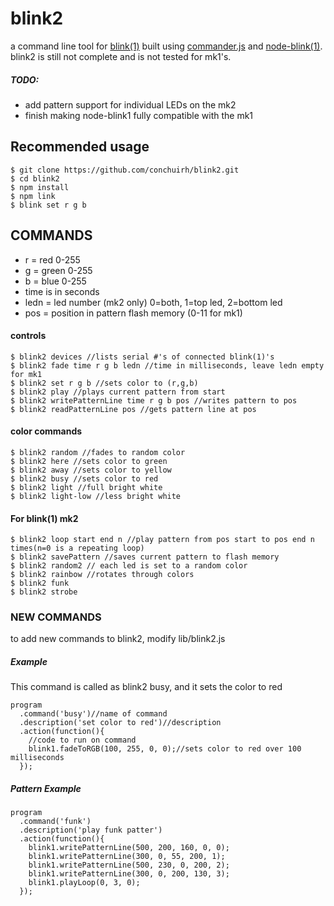 # blink2
a command line tool for [blink(1)](http://thingm.com/products/blink-1.html)
built using [commander.js](http://visionmedia.github.io/commander.js/)
and [node-blink(1)](https://github.com/sandeepmistry/node-blink1).
blink2 is still not complete and is not tested for mk1's.

##### TODO:
*  add pattern support for individual LEDs on the mk2
*  finish making node-blink1 fully compatible with the mk1

## Recommended usage
    $ git clone https://github.com/conchuirh/blink2.git
    $ cd blink2
    $ npm install
    $ npm link
    $ blink set r g b

## COMMANDS

*  r = red   0-255
*  g = green 0-255
*  b = blue  0-255
*  time is in seconds
*  ledn = led number (mk2 only) 0=both, 1=top led, 2=bottom led
*  pos = position in pattern flash memory (0-11 for mk1)

#### controls

    $ blink2 devices //lists serial #'s of connected blink(1)'s
    $ blink2 fade time r g b ledn //time in milliseconds, leave ledn empty for mk1
    $ blink2 set r g b //sets color to (r,g,b)
    $ blink2 play //plays current pattern from start
    $ blink2 writePatternLine time r g b pos //writes pattern to pos
    $ blink2 readPatternLine pos //gets pattern line at pos

#### color commands  

    $ blink2 random //fades to random color
    $ blink2 here //sets color to green
    $ blink2 away //sets color to yellow
    $ blink2 busy //sets color to red
    $ blink2 light //full bright white
    $ blink2 light-low //less bright white

#### For blink(1) mk2

    $ blink2 loop start end n //play pattern from pos start to pos end n times(n=0 is a repeating loop)
    $ blink2 savePattern //saves current pattern to flash memory
    $ blink2 random2 // each led is set to a random color
    $ blink2 rainbow //rotates through colors
    $ blink2 funk
    $ blink2 strobe

### NEW COMMANDS
to add new commands to blink2, modify lib/blink2.js
##### Example
This command is called as blink2 busy, and it sets the color to red

    program
      .command('busy')//name of command
      .description('set color to red')//description
      .action(function(){
        //code to run on command
        blink1.fadeToRGB(100, 255, 0, 0);//sets color to red over 100 milliseconds
      });

##### Pattern Example

    program
      .command('funk')
      .description('play funk patter')
      .action(function(){
        blink1.writePatternLine(500, 200, 160, 0, 0);
        blink1.writePatternLine(300, 0, 55, 200, 1);
        blink1.writePatternLine(500, 230, 0, 200, 2);
        blink1.writePatternLine(300, 0, 200, 130, 3);
        blink1.playLoop(0, 3, 0);
      });
